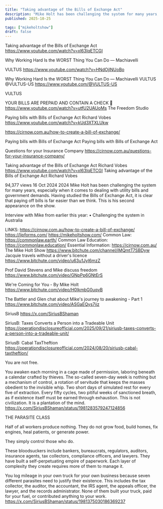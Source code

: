 ```yaml
---
title: "Taking advantage of the Bills of Exchange Act"
description: "Mike Holt has been challenging the system for many years, especially when it comes to dealing with utility bills and government demands."
published: 2025-10-25

tags: ["mikeholtshow"]
draft: false
---
```


Taking advantage of the Bills of Exchange Act
<https://www.youtube.com/watch?v=xl63IqETCGI>

Why Working Hard Is the WORST Thing You Can Do — Machiavelli

VULTUS
<https://www.youtube.com/watch?v=HNdOjlNUoBo>

Why Working Hard Is the WORST Thing You Can Do — Machiavelli
VULTUS
@VULTUS-US <https://www.youtube.com/@VULTUS-US>

VULTUS

YOUR BILLS ARE PREPAID AND CONTAIN A CHECK 💸
<https://www.youtube.com/watch?v=utfU2UAUoMs>
The Freedom Studio

Paying bills with Bills of Exchange Act
Richard Vobes
<https://www.youtube.com/watch?v=kUd3XTXLUkw>

<https://cirnow.com.au/how-to-create-a-bill-of-exchange/>

Paying bills with Bills of Exchange Act
Paying bills with Bills of Exchange Act

Questions for your Insurance Company
<https://cirnow.com.au/questions-for-your-insurance-company/>

Taking advantage of the Bills of Exchange Act
Richard Vobes
<https://www.youtube.com/watch?v=xl63IqETCGI>
Taking advantage of the Bills of Exchange Act
Richard Vobes


94,377 views  16 Oct 2024  2024
Mike Holt has been challenging the system for many years, especially when it comes to dealing with utility bills and government demands. Having studied the Bills of Exchange Act, it is clear that paying off bills is far easier than we think. This is his second appearance on the show.

Interview with Mike from earlier this year:    • Challenging the system in Australia  

LINKS: 
<https://cirnow.com.au/how-to-create-a-bill-of-exchange/>
<https://lipforms.com/>
<https://mikeholtshow.com/>
Common Law: <https://commonlaw.earth/> 
Common Law Education: <https://commonlaw.education/>
Essential Information: <https://cirnow.com.au/>
The Mike Holt Show
<https://www.bitchute.com/channel/iMQmtT7SBDyw>
Jacquie travels without a driver's licence
<https://www.bitchute.com/video/u63u1Jyl6mzZ>

Prof David Stevens and Mike discuss freedom
<https://www.bitchute.com/video/GNpPp6GNtErS>

We're Coming for You - By Mike Holt
<https://www.bitchute.com/video/H0lkmbG0uqvB>

The Battler and Glen chat about Mike's journey to awakening - Part 1
<https://www.bitchute.com/video/ASGaEQys7iiz>

SiriusB
<https://x.com/SiriusBShaman>



SiriusB: Taxes Converts a Person into a Tradeable Unit
<https://operationdisclosureofficial.com/2025/09/21/siriusb-taxes-converts-a-person-into-a-tradeable-unit/>

SiriusB: Cabal TaxTheftion
<https://operationdisclosureofficial.com/2024/08/20/siriusb-cabal-taxtheftion/>

You are not free. 

You awaken each morning in a cage made of permission, laboring beneath a calendar crafted by thieves. The so-called seven-day week is nothing but a mechanism of control, a rotation of servitude that keeps the masses obedient to the invisible whip. Two short days of simulated rest for every five of extraction. Every fifty cycles, two pitiful weeks of sanctioned breath, as if existence itself must be earned through exhaustion. This is not civilization. It is a plantation of the mind.
<https://x.com/SiriusBShaman/status/1981283579247124856>


THE PARASITE CLASS

Half of all workers produce nothing. They do not grow food, build homes, fix engines, heal patients, or generate power. 

They simply control those who do.

These bloodsuckers include bankers, bureaucrats, regulators, auditors, insurance agents, tax collectors, compliance officers, and lawyers. They have built a self-perpetuating empire of paperwork. Each layer of complexity they create requires more of them to manage it.

You log mileage in your own truck for your own business because seven different parasites need to justify their existence. This includes the tax collector, the auditor, the accountant, the IRS agent, the appeals officer, the lawyer, and the records administrator. None of them built your truck, paid for your fuel, or contributed anything to your work.
<https://x.com/SiriusBShaman/status/1981375030186369237>